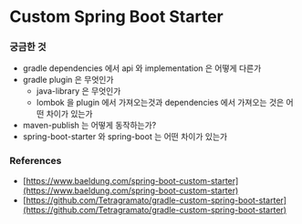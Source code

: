 # Custom Spring Boot Starter

### 궁금한 것

- gradle dependencies 에서 api 와 implementation 은 어떻게 다른가
- gradle plugin 은 무엇인가
  - java-library 은 무엇인가
  - lombok 을 plugin 에서 가져오는것과 dependencies 에서 가져오는 것은 어떤 차이가 있는가
- maven-publish 는 어떻게 동작하는가?
- spring-boot-starter 와 spring-boot 는 어떤 차이가 있는가

### References

- [https://www.baeldung.com/spring-boot-custom-starter](https://www.baeldung.com/spring-boot-custom-starter)
- [https://github.com/Tetragramato/gradle-custom-spring-boot-starter](https://github.com/Tetragramato/gradle-custom-spring-boot-starter)